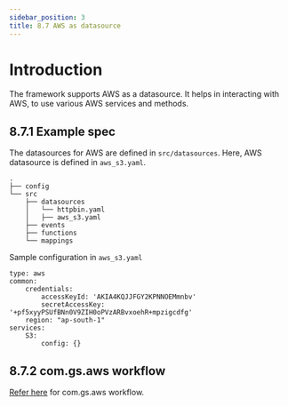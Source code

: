 ```yaml
---
sidebar_position: 3
title: 8.7 AWS as datasource
---
```


# Introduction

The framework supports AWS as a datasource. It helps in interacting with AWS, to use various AWS services and methods. 

## 8.7.1 Example spec
The datasources for AWS are defined in `src/datasources`. Here, AWS datasource is defined in `aws_s3.yaml`.
```
.
├── config
└── src
    ├── datasources
    │   └── httpbin.yaml
    │   ├── aws_s3.yaml
    ├── events
    ├── functions
    └── mappings
```

Sample configuration in `aws_s3.yaml`
```
type: aws
common:
    credentials:
        accessKeyId: 'AKIA4KQJJFGY2KPNNOEMmnbv'
        secretAccessKey: '+pf5xyyPSUfBNn0V9ZIH0oPVzARBvxoehR+mpzigcdfg'
    region: "ap-south-1"
services:
    S3:
        config: {}
```

## 8.7.2 com.gs.aws workflow
[Refer here](../workflows.md/#6614-comgsaws) for com.gs.aws workflow.
